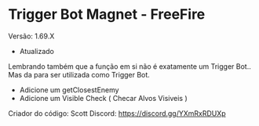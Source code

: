 # Trigger Bot Magnet - FreeFire
Versão: 1.69.X
- Atualizado

Lembrando também que a função em si não é exatamente um Trigger Bot..
Mas da para ser utilizada como Trigger Bot.

- Adicione um getClosestEnemy
- Adicione um Visible Check ( Checar Alvos Visiveis )

Criador do código: Scott
Discord: https://discord.gg/YXmRxRDUXp
